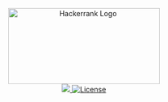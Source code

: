<p align="center">
  <a href="https://www.hackerrank.com/domains?h_r=logo">
    <img src="https://hackinout.co/static/inout/images/SponsorLogos/logo_hackerrank.svg"
         alt="Hackerrank Logo"
         height="150" width="300">
  </a>
  <br>
  <a href="https://codeclimate.com/github/qiushuiqs/Hackerrank">
    <img src="https://codeclimate.com/github/qiushuiqs/Hackerrank/badges/issue_count.svg" />
  </a>
  <a href="http://haoxiong.mit-license.org">
    <img src="http://img.shields.io/:license-mit-blue.svg?style=flat-square"
         alt="License">
  </a>
</p>

